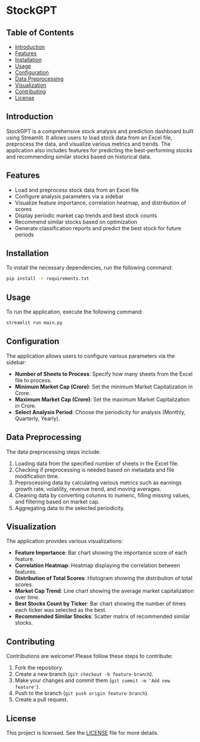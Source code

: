 # StockGPT

## Table of Contents
- [Introduction](#introduction)
- [Features](#features)
- [Installation](#installation)
- [Usage](#usage)
- [Configuration](#configuration)
- [Data Preprocessing](#data-preprocessing)
- [Visualization](#visualization)
- [Contributing](#contributing)
- [License](#license)

## Introduction
StockGPT is a comprehensive stock analysis and prediction dashboard built using Streamlit. It allows users to load stock data from an Excel file, preprocess the data, and visualize various metrics and trends. The application also includes features for predicting the best-performing stocks and recommending similar stocks based on historical data.

## Features
- Load and preprocess stock data from an Excel file
- Configure analysis parameters via a sidebar
- Visualize feature importance, correlation heatmap, and distribution of scores
- Display periodic market cap trends and best stock counts
- Recommend similar stocks based on optimization
- Generate classification reports and predict the best stock for future periods

## Installation
To install the necessary dependencies, run the following command:
```bash
pip install -r requirements.txt
```

## Usage
To run the application, execute the following command:
```bash
streamlit run main.py
```

## Configuration
The application allows users to configure various parameters via the sidebar:
- **Number of Sheets to Process**: Specify how many sheets from the Excel file to process.
- **Minimum Market Cap (Crore)**: Set the minimum Market Capitalization in Crore.
- **Maximum Market Cap (Crore)**: Set the maximum Market Capitalization in Crore.
- **Select Analysis Period**: Choose the periodicity for analysis (Monthly, Quarterly, Yearly).

## Data Preprocessing
The data preprocessing steps include:
1. Loading data from the specified number of sheets in the Excel file.
2. Checking if preprocessing is needed based on metadata and file modification time.
3. Preprocessing data by calculating various metrics such as earnings growth rate, volatility, revenue trend, and moving averages.
4. Cleaning data by converting columns to numeric, filling missing values, and filtering based on market cap.
5. Aggregating data to the selected periodicity.

## Visualization
The application provides various visualizations:
- **Feature Importance**: Bar chart showing the importance score of each feature.
- **Correlation Heatmap**: Heatmap displaying the correlation between features.
- **Distribution of Total Scores**: Histogram showing the distribution of total scores.
- **Market Cap Trend**: Line chart showing the average market capitalization over time.
- **Best Stocks Count by Ticker**: Bar chart showing the number of times each ticker was selected as the best.
- **Recommended Similar Stocks**: Scatter matrix of recommended similar stocks.

## Contributing
Contributions are welcome! Please follow these steps to contribute:
1. Fork the repository.
2. Create a new branch (`git checkout -b feature-branch`).
3. Make your changes and commit them (`git commit -m 'Add new feature'`).
4. Push to the branch (`git push origin feature-branch`).
5. Create a pull request.

## License
This project is licensed. See the [LICENSE](LICENSE) file for more details.